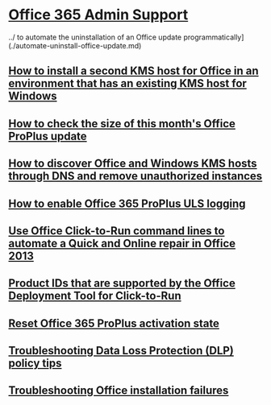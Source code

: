 # [Office 365 Admin Support](../admin.md)

../ to automate the uninstallation of an Office update programmatically](./automate-uninstall-office-update.md)

## [How to install a second KMS host for Office in an environment that has an existing KMS host for Windows](./guidance-on-installing-a-second-kms-host-for-office.md)

## [How to check the size of this month's Office ProPlus update](./how-big-was-this-months-office-proplus-update.md)

## [How to discover Office and Windows KMS hosts through DNS and remove unauthorized instances](./how-to-discover-office-and-windows-kms-hosts-and-remove-unauthorized-instances.md)

## [How to enable Office 365 ProPlus ULS logging](./how-to-enable-office-365-proplus-uls-logging.md)

## [Use Office Click-to-Run command lines to automate a Quick and Online repair in Office 2013](./office-click-to-run-command-lines-to-automate-a-repair.md)

## [Product IDs that are supported by the Office Deployment Tool for Click-to-Run](./product-ids-that-are-supported-by-the-office-deployment-tool-for-click-to-run.md)

## [Reset Office 365 ProPlus activation state](./reset-office-365-proplus-activation-state.md)

## [Troubleshooting Data Loss Protection (DLP) policy tips](./troubleshooting-data-loss-protection-policy-tips.md)

## [Troubleshooting Office installation failures](./troubleshooting-office-installation-failures.md)